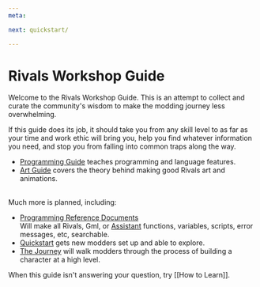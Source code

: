 ```yaml
---
meta:

next: quickstart/

---
```


# Rivals Workshop Guide

Welcome to the Rivals Workshop Guide. This is an attempt to collect and curate the community's wisdom to make the
modding journey less overwhelming.

If this guide does its job, it should take you from any skill level to as far as your time and work ethic will bring
you, help you find whatever information you need, and stop you from falling into common traps along the way.

- [Programming Guide](programming/learning_path) teaches programming and language features.
- [Art Guide](art) covers the theory behind making good Rivals art and animations.

\
Much more is planned, including:
- [Programming Reference Documents](programming/reference)  \
  Will make all Rivals, Gml, or [Assistant](/assistant)  functions, variables, scripts, error messages, etc, searchable.
- [Quickstart](quickstart) gets new modders set up and able to explore.
- [The Journey](process) will walk modders through the process of building a character at a high level.

When this guide isn't answering your question, try [[How to Learn]].